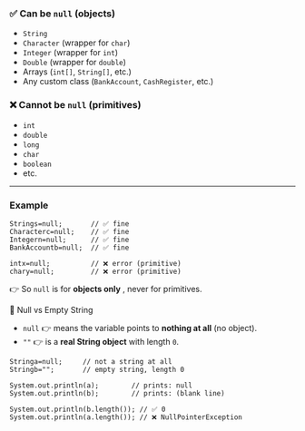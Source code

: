 ### ✅ Can be `null` (objects)

- `String`
- `Character` (wrapper for `char`)
- `Integer` (wrapper for `int`)
- `Double` (wrapper for `double`)
- Arrays (`int[]`, `String[]`, etc.)
- Any custom class (`BankAccount`, `CashRegister`, etc.)

### ❌ Cannot be `null` (primitives)

- `int`
- `double`
- `long`
- `char`
- `boolean`
- etc.

---

### Example

<pre class="overflow-visible!" data-start="471" data-end="707"><div class="contain-inline-size rounded-2xl relative bg-token-sidebar-surface-primary"><div class="sticky top-9"><div class="absolute end-0 bottom-0 flex h-9 items-center pe-2"><div class="bg-token-bg-elevated-secondary text-token-text-secondary flex items-center gap-4 rounded-sm px-2 font-sans text-xs"></div></div></div><div class="overflow-y-auto p-4" dir="ltr"><code class="whitespace-pre! language-java"><span><span>String</span><span></span><span>s</span><span></span><span>=</span><span></span><span>null</span><span>;       </span><span>// ✅ fine</span><span>
</span><span>Character</span><span></span><span>c</span><span></span><span>=</span><span></span><span>null</span><span>;    </span><span>// ✅ fine</span><span>
</span><span>Integer</span><span></span><span>n</span><span></span><span>=</span><span></span><span>null</span><span>;      </span><span>// ✅ fine</span><span>
</span><span>BankAccount</span><span></span><span>b</span><span></span><span>=</span><span></span><span>null</span><span>;  </span><span>// ✅ fine</span><span>

</span><span>int</span><span></span><span>x</span><span></span><span>=</span><span></span><span>null</span><span>;          </span><span>// ❌ error (primitive)</span><span>
</span><span>char</span><span></span><span>y</span><span></span><span>=</span><span></span><span>null</span><span>;         </span><span>// ❌ error (primitive)</span><span>
</span></span></code></div></div></pre>

👉 So `null` is for **objects only** , never for primitives.

🚫 Null vs Empty String

- `null` 👉 means the variable points to **nothing at all** (no object).
- `""` 👉 is a **real String object** with length `0`.

<pre class="overflow-visible!" data-start="218" data-end="519"><div class="contain-inline-size rounded-2xl relative bg-token-sidebar-surface-primary"><div class="sticky top-9"><div class="absolute end-0 bottom-0 flex h-9 items-center pe-2"><div class="bg-token-bg-elevated-secondary text-token-text-secondary flex items-center gap-4 rounded-sm px-2 font-sans text-xs"></div></div></div><div class="overflow-y-auto p-4" dir="ltr"><code class="whitespace-pre! language-java"><span><span>String</span><span></span><span>a</span><span></span><span>=</span><span></span><span>null</span><span>;     </span><span>// not a string at all</span><span>
</span><span>String</span><span></span><span>b</span><span></span><span>=</span><span></span><span>""</span><span>;       </span><span>// empty string, length 0</span><span>

System.out.println(a);        </span><span>// prints: null</span><span>
System.out.println(b);        </span><span>// prints: (blank line)</span><span>

System.out.println(b.length()); </span><span>// ✅ 0</span><span>
System.out.println(a.length()); </span><span>// ❌ NullPointerException</span></span></code></div></div></pre>
